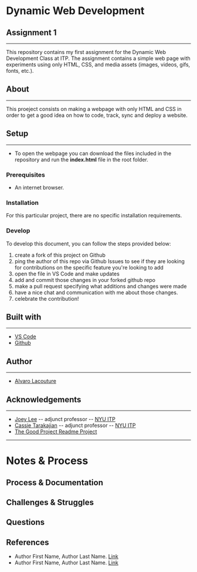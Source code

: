 # Dynamic Web Development 
## Assignment 1
***

This repository contains my first assignment for the Dynamic Web Development Class at ITP. The assignment contains a simple web page with experiments using only HTML, CSS, and media assets (images, videos, gifs, fonts, etc.).

## About
***

This proeject consists on making a webpage with only HTML and CSS in order to get a good idea on how to code, track, sync and deploy a website.

## Setup
***

 - To open the webpage you can download the files included in the repository and run the **index.html** file in the root folder.

### Prerequisites


 -  An internet browser.

### Installation

For this particular project, there are no specific installation requirements.

### Develop

To develop this document, you can follow the steps provided below:
1. create a fork of this project on Github
2. ping the author of this repo via Github Issues to see if they are looking for contributions on the specific feature you're looking to add
3. open the file in VS Code and make updates 
4. add and commit those changes in your forked github repo
5. make a pull request specifying what additions and changes were made
6. have a nice chat and communication with me about those changes. 
7. celebrate the contribution! 

## Built with
***
* [VS Code](https://code.visualstudio.com/)
* [Github](https://github.com)

## Author
***
* [Alvaro Lacouture](https://alvarolacouture.com) 

## Acknowledgements
***
* [Joey Lee](https://jk-lee.com) -- adjunct professor -- [NYU ITP](https://itp.nyu.edu)
* [Cassie Tarakajian](https://cassietarakajian.com/) -- adjunct professor -- [NYU ITP](https://itp.nyu.edu)
* [The Good Project Readme Project](https://github.com/itp-dwd/2020-spring/blob/master/templates/readme-template.md)


***
# Notes & Process



## Process & Documentation

<!-- Any specific challenges or struggles documented -->
## Challenges & Struggles

<!-- Any questions you have -->
## Questions

<!-- References for resources and inspiration -->
## References

* Author First Name, Author Last Name. [Link]()
* Author First Name, Author Last Name. [Link]()